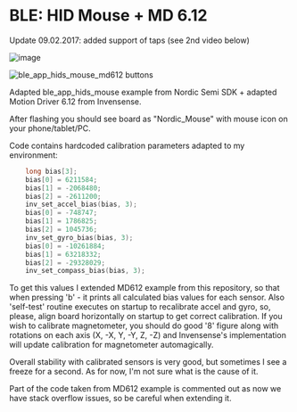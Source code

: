 # BLE: HID Mouse + MD 6.12

Update 09.02.2017: added support of taps (see 2nd video below)

![image](https://cloud.githubusercontent.com/assets/14309815/22438204/bef53b62-e733-11e6-9408-a8c41516bd13.gif)

![ble_app_hids_mouse_md612 buttons](https://cloud.githubusercontent.com/assets/14309815/22778568/16032188-eec0-11e6-97be-2b5ea431b305.gif)

Adapted ble_app_hids_mouse example from Nordic Semi SDK + adapted Motion Driver 6.12 from Invensense.

After flashing you should see board as "Nordic_Mouse" with mouse icon on your phone/tablet/PC.

Code contains hardcoded calibration parameters adapted to my environment:

```C
    long bias[3];
    bias[0] = 6211584;
    bias[1] = -2068480;
    bias[2] = -2611200;
    inv_set_accel_bias(bias, 3);
    bias[0] = -748747;
    bias[1] = 1786825;
    bias[2] = 1045736;
    inv_set_gyro_bias(bias, 3);
    bias[0] = -10261884;
    bias[1] = 63218332;
    bias[2] = -29328029;
    inv_set_compass_bias(bias, 3);
```

To get this values I extended MD612 example from this repository, so that when pressing 'b' - it prints all calculated bias values for each sensor.
Also 'self-test' routine executes on startup to recalibrate accel and gyro, so, please, align board horizontally on startup to get correct calibration.
If you wish to calibrate magnetometer, you should do good '8' figure along with rotations on each axis (X, -X, Y, -Y, Z, -Z) and Invensense's implementation will update calibration for magnetometer automagically.

Overall stability with calibrated sensors is very good, but sometimes I see a freeze for a second. As for now, I'm not sure what is the cause of it.

Part of the code taken from MD612 example is commented out as now we have stack overflow issues, so be careful when extending it.
